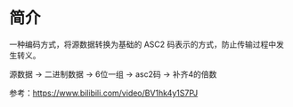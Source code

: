# 简介

一种编码方式，将源数据转换为基础的 ASC2 码表示的方式，防止传输过程中发生转义。

源数据 -> 二进制数据 -> 6位一组 -> asc2码 -> 补齐4的倍数

参考：https://www.bilibili.com/video/BV1hk4y1S7PJ